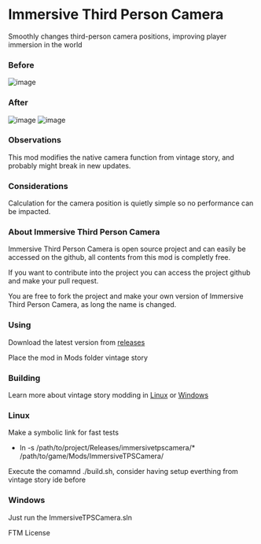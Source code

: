 # Immersive Third Person Camera
Smoothly changes third-person camera positions, improving player immersion in the world

### Before
![image](https://github.com/LeandroTheDev/immersive_tps_camera/assets/106118473/0f1aacd3-8878-4ebe-b38c-7795cf29001c)
### After
![image](https://github.com/LeandroTheDev/immersive_tps_camera/assets/106118473/b504f6e5-a18d-43a8-9326-80474ecb75c5)
![image](https://github.com/LeandroTheDev/immersive_tps_camera/assets/106118473/7620e77c-dfa8-461d-bac2-fd2527f8faae)

### Observations
This mod modifies the native camera function from vintage story, and probably might break in new updates.

### Considerations
Calculation for the camera position is quietly simple so no performance can be impacted.

### About Immersive Third Person Camera
Immersive Third Person Camera is open source project and can easily be accessed on the github, all contents from this mod is completly free.

If you want to contribute into the project you can access the project github and make your pull request.

You are free to fork the project and make your own version of Immersive Third Person Camera, as long the name is changed.

### Using
Download the latest version from [releases](https://github.com/LeandroTheDev/immersive_tps_camera/releases)

Place the mod in Mods folder vintage story


### Building
Learn more about vintage story modding in [Linux](https://github.com/LeandroTheDev/arch_linux/wiki/Games#vintage-story-modding) or [Windows](https://wiki.vintagestory.at/index.php/Modding:Setting_up_your_Development_Environment)

### Linux

Make a symbolic link for fast tests
- ln -s /path/to/project/Releases/immersivetpscamera/* /path/to/game/Mods/ImmersiveTPSCamera/

Execute the comamnd ./build.sh, consider having setup everthing from vintage story ide before

### Windows

Just run the ImmersiveTPSCamera.sln

FTM License
